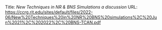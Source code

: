 Title: *New Techniques in NR & BNS Simulations a discussion*
URL: https://ccrg.rit.edu/sites/default/files/2022-06/New%20Techniques%20in%20NR%20BNS%20simulations%2C%20Jun%2021%2C%202022%2C%20BNS-TCAN.pdf

